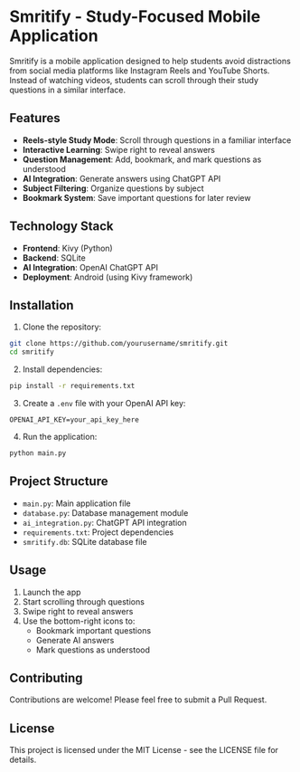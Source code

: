 # Smritify - Study-Focused Mobile Application

Smritify is a mobile application designed to help students avoid distractions from social media platforms like Instagram Reels and YouTube Shorts. Instead of watching videos, students can scroll through their study questions in a similar interface.

## Features

- **Reels-style Study Mode**: Scroll through questions in a familiar interface
- **Interactive Learning**: Swipe right to reveal answers
- **Question Management**: Add, bookmark, and mark questions as understood
- **AI Integration**: Generate answers using ChatGPT API
- **Subject Filtering**: Organize questions by subject
- **Bookmark System**: Save important questions for later review

## Technology Stack

- **Frontend**: Kivy (Python)
- **Backend**: SQLite
- **AI Integration**: OpenAI ChatGPT API
- **Deployment**: Android (using Kivy framework)

## Installation

1. Clone the repository:
```bash
git clone https://github.com/yourusername/smritify.git
cd smritify
```

2. Install dependencies:
```bash
pip install -r requirements.txt
```

3. Create a `.env` file with your OpenAI API key:
```
OPENAI_API_KEY=your_api_key_here
```

4. Run the application:
```bash
python main.py
```

## Project Structure

- `main.py`: Main application file
- `database.py`: Database management module
- `ai_integration.py`: ChatGPT API integration
- `requirements.txt`: Project dependencies
- `smritify.db`: SQLite database file

## Usage

1. Launch the app
2. Start scrolling through questions
3. Swipe right to reveal answers
4. Use the bottom-right icons to:
   - Bookmark important questions
   - Generate AI answers
   - Mark questions as understood

## Contributing

Contributions are welcome! Please feel free to submit a Pull Request.

## License

This project is licensed under the MIT License - see the LICENSE file for details. 